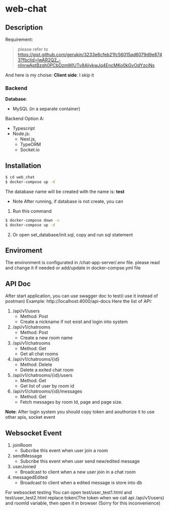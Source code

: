 # web-chat
## Description
Requirement:
>please refer to https://gist.github.com/gerukin/3233e6cfeb21fc56015ad6079d9e8743?fbclid=IwAR2Q2_-nInrwAptBzqh0PCbDzmWlUTv84jiykwJq4EncMKo0kGvOdYzciNs

And here is my choise:
**Client side**:
 I skip it 
 
### Backend

**Database**:
- MySQL (in a separate container)

Backend Option A:

- Typescript
- Node.js:
  - Nest.js, 
  - TypeORM
  - Socket.io

## Installation

```bash
$ cd web_chat
$ docker-compose up -d
```
The database name will be created with the name is: **test**

* Note
 After running, if database is not create, you can 
1. Run this command 
```bash
$ docker-compose down -v 
$ docker-compose up -d
```
2. Or open set_database/init.sql, copy and run sql statement

## Enviroment
The environment is configurated in /chat-app-server/.env file. please read and change it if needed or add/update in docker-compse.yml file


## API Doc
After start application, you can use swagger doc to test(i use it instead of postman)
Example: http://localhost:4000/api-docs
Here the list of API:
1. /api/v1/users
    - Method: Post
    - Create a nickname if not exist and login into system
2. /api/v1/chatrooms
    - Method: Post
    - Create a new room name
3. /api/v1/chatrooms
    - Method: Get
    - Get all chat rooms
4. /api/v1/chatrooms/{id}
    - Method: Delete
    - Delete a exited chat room
5. /api/v1/chatrooms/{id}/users
    - Method: Get
    - Get list of user by room id
6. /api/v1/chatrooms/{id}/messages
    - Method: Get
    - Fetch messages by room Id, page and page size.

**Note**: 
After login system you should copy token and aouthorize it to use other apis, socket event
## Websocket Event
1. joinRoom
    - Subcribe this event when user join a room
2. sendMessage
    - Subcribe this event when user send new/edited message
3. userJoined
    - Broadcast to client when a new user join in a chat room
4. messagedEdited
    - Broadcast to client when a edited message is store into db

For websocket testing
You can open test/user_test1.html and test/user_test2.html
replace token(The token when we call api /api/v1/users) and roomId variable, then open it in browser
(Sorry for this inconvenience)
